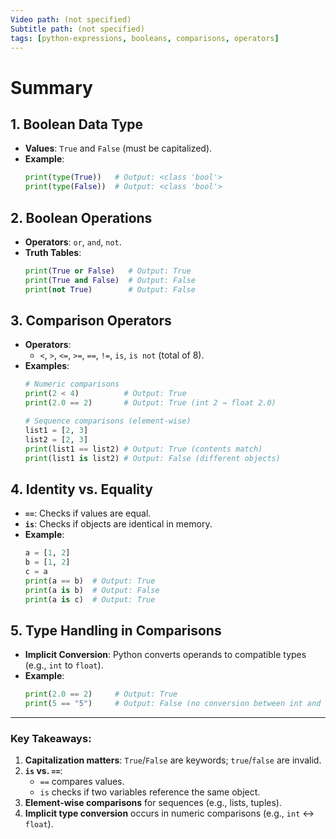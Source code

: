 ```yaml
---
Video path: (not specified)  
Subtitle path: (not specified)  
tags: [python-expressions, booleans, comparisons, operators]  
---
```


# Summary

## 1. **Boolean Data Type**  
   - **Values**: `True` and `False` (must be capitalized).  
   - **Example**:  
     ```python  
     print(type(True))   # Output: <class 'bool'>  
     print(type(False))  # Output: <class 'bool'>  
     ```

## 2. **Boolean Operations**  
   - **Operators**: `or`, `and`, `not`.  
   - **Truth Tables**:  
     ```python  
     print(True or False)   # Output: True  
     print(True and False)  # Output: False  
     print(not True)        # Output: False  
     ```

## 3. **Comparison Operators**  
   - **Operators**:  
     - `<`, `>`, `<=`, `>=`, `==`, `!=`, `is`, `is not` (total of 8).  
   - **Examples**:  
     ```python  
     # Numeric comparisons  
     print(2 < 4)          # Output: True  
     print(2.0 == 2)       # Output: True (int 2 → float 2.0)  

     # Sequence comparisons (element-wise)  
     list1 = [2, 3]  
     list2 = [2, 3]  
     print(list1 == list2) # Output: True (contents match)  
     print(list1 is list2) # Output: False (different objects)  
     ```

## 4. **Identity vs. Equality**  
   - **`==`**: Checks if values are equal.  
   - **`is`**: Checks if objects are identical in memory.  
   - **Example**:  
     ```python  
     a = [1, 2]  
     b = [1, 2]  
     c = a  
     print(a == b)  # Output: True  
     print(a is b)  # Output: False  
     print(a is c)  # Output: True  
     ```

## 5. **Type Handling in Comparisons**  
   - **Implicit Conversion**: Python converts operands to compatible types (e.g., `int` to `float`).  
   - **Example**:  
     ```python  
     print(2.0 == 2)     # Output: True  
     print(5 == "5")     # Output: False (no conversion between int and str)  
     ```

---

### Key Takeaways:  
1. **Capitalization matters**: `True`/`False` are keywords; `true`/`false` are invalid.  
2. **`is` vs. `==`**:  
   - `==` compares values.  
   - `is` checks if two variables reference the same object.  
3. **Element-wise comparisons** for sequences (e.g., lists, tuples).  
4. **Implicit type conversion** occurs in numeric comparisons (e.g., `int` ↔ `float`).  